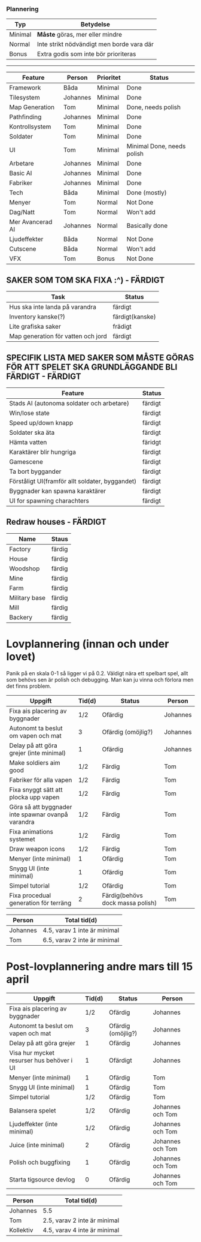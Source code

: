 ### Plannering

Typ | Betydelse
---|---
Minimal | **Måste** göras, mer eller mindre
Normal  | Inte strikt nödvändigt men borde vara där
Bonus   | Extra godis som inte bör prioriteras

---

Feature | Person | Prioritet | Status
--------|-------|-------------|------
Framework | Båda | Minimal | Done
Tilesystem | Johannes | Minimal | Done
Map Generation | Tom | Minimal |  Done, needs polish
Pathfinding | Johannes | Minimal | Done
Kontrollsystem | Tom | Minimal | Done
Soldater | Tom | Minimal | Done
UI | Tom | Minimal | Minimal Done, needs polish
Arbetare | Johannes | Minimal | Done
Basic AI | Johannes | Minimal | Done
Fabriker | Johannes | Minimal | Done
Tech | Båda | Minimal | Done (mostly)
Menyer | Tom | Normal | Not Done
Dag/Natt | Tom | Normal | Won't add
Mer Avancerad AI | Johannes | Normal | Basically done
Ljudeffekter | Båda | Normal | Not Done
Cutscene | Båda | Normal | Won't add
VFX | Tom | Bonus | Not Done

## SAKER SOM TOM SKA FIXA :^) - __FÄRDIGT__

Task | Status
-----|-------
Hus ska inte landa på varandra | färdigt
Inventory kanske(?) | färdigt(kanske)
Lite grafiska saker | frädigt
Map generation för vatten och jord | färdigt

## SPECIFIK LISTA MED SAKER SOM MÅSTE GÖRAS FÖR ATT SPELET SKA GRUNDLÄGGANDE BLI FÄRDIGT - __FÄRDIGT__

Feature| Status
-------|-------
Stads AI (autonoma soldater och arbetare) | färdigt
Win/lose state | färdigt
Speed up/down knapp | färdigt
Soldater ska äta | färdigt
Hämta vatten | färidgt
Karaktärer blir hungriga | färdigt
Gamescene | färdigt
Ta bort byggander | färdigt
Förståligt UI(framför allt soldater, byggandet) | färdigt
Byggnader kan spawna karaktärer | färdigt
UI for spawning charachters | färdigt

## Redraw houses - __FÄRDIGT__

Name | Staus
-----|------
Factory | färdig
House | färdig
Woodshop | färdig
Mine | färdig
Farm | färdig
Military base | färdig
Mill | färdig
Backery | färdig

# Lovplannering (innan och under lovet)

Panik på en skala 0-1 så ligger vi på 0.2. Väldigt nära ett spelbart spel, allt som behövs sen är polish och debugging. Man kan ju vinna och förlora men det finns problem.

Uppgift | Tid(d) | Status | Person
--------|-----|--------|-------
Fixa ais placering av byggnader| 1/2 | Ofärdig | Johannes
Autonomt ta beslut om vapen och mat | 3 | Ofärdig (omöjlig?) | Johannes
Delay på att göra grejer (inte minimal) | 1 | Ofärdig | Johannes
Make soldiers aim good | 1/2 | Färdig | Tom
Fabriker för alla vapen | 1/2 | Färdig | Tom
Fixa snyggt sätt att plocka upp vapen | 1/2 | Färdig | Tom
Göra så att byggnader inte spawnar ovanpå varandra | 1/2 | Färdig | Tom
Fixa animations systemet | 1/2 | Färdig | Tom
Draw weapon icons | 1/2 | Färdig | Tom
Menyer (inte minimal) | 1 | Ofärdig | Tom
Snygg UI (inte minimal) | 1 | Ofärdig | Tom
Simpel tutorial | 1/2 | Ofärdig | Tom
Fixa procedual generation för terräng | 2 | Färdig(behövs dock massa polish) | Tom

Person | Total tid(d)
-------|-------------
Johannes | 4.5, varav 1 inte är minimal
Tom | 6.5, varav 2 inte är minimal

# Post-lovplannering andre mars till 15 april

Uppgift | Tid(d) | Status | Person
--------|-----|--------|-------
Fixa ais placering av byggnader| 1/2 | Ofärdig | Johannes
Autonomt ta beslut om vapen och mat | 3 | Ofärdig (omöjlig?) | Johannes
Delay på att göra grejer | 1 | Ofärdig | Johannes
Visa hur mycket resurser hus behöver i UI | 1 | Ofärdigt | Johannes
Menyer (inte minimal) | 1 | Ofärdig | Tom
Snygg UI (inte minimal) | 1 | Ofärdig | Tom
Simpel tutorial | 1/2 | Ofärdig | Tom
Balansera spelet | 1/2 | Ofärdig | Johannes och Tom
Ljudeffekter (inte minimal) | 1/2 | Ofärdig | Johannes och Tom
Juice (inte minimal) | 2 | Ofärdig | Johannes och Tom
Polish och buggfixing | 1 | Ofärdig | Johannes och Tom
Starta tigsource devlog | 0 | Ofärdig | Johannes och Tom

Person | Total tid(d)
-------|-------------
Johannes | 5.5
Tom | 2.5, varav 2 inte är minimal
Kollektiv | 4.5, varav 4 inte är minimal

